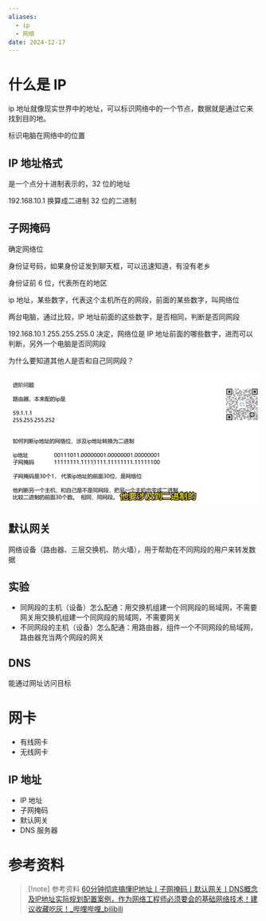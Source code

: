```yaml
---
aliases:
  - ip
  - 网络
date: 2024-12-17
---
```


# 什么是 IP

ip 地址就像现实世界中的地址，可以标识网络中的一个节点，数据就是通过它来找到目的地。

标识电脑在网络中的位置

## IP 地址格式

是一个点分十进制表示的，32 位的地址

192.168.10.1 换算成二进制 32 位的二进制

## 子网掩码

确定网络位

身份证号码，如果身份证发到聊天框，可以迅速知道，有没有老乡

身份证前 6 位，代表所在的地区

ip  地址，某些数字，代表这个主机所在的网段，前面的某些数字，叫网络位

两台电脑，通过比较，IP 地址前面的这些数字，是否相同，判断是否同网段

192.168.10.1
255.255.255.0 决定，网络位是 IP 地址前面的哪些数字，进而可以判断，另外一个电脑是否同网段

为什么要知道其他人是否和自己同网段？

![](./images/00_网络_IP.png)

## 默认网关

网络设备（路由器、三层交换机、防火墙），用于帮助在不同网段的用户来转发数据

## 实验

- 同网段的主机（设备）怎么配通：用交换机组建一个同网段的局域网，不需要网关用交换机组建一个同网段的局域网，不需要网关
- 不同网段的主机（设备）怎么配通：用路由器，组件一个不同网段的局域网，路由器充当两个网段的网关

## DNS

能通过网址访问目标

# 网卡

- 有线网卡
- 无线网卡

## IP 地址

- IP 地址
- 子网掩码
- 默认网关
- DNS 服务器


# 参考资料

> [!note] 参考资料
> [60分钟彻底搞懂IP地址丨子网掩码丨默认网关丨DNS概念及IP地址实际规划配置案例，作为网络工程师必须要会的基础网络技术！建议收藏吃灰！_哔哩哔哩_bilibili](https://www.bilibili.com/video/BV1EH4y1w7f4/?spm_id_from=333.337.search-card.all.click&vd_source=081641abeed94aff322f0473e2c1773d)